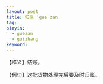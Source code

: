 ```yaml
---
layout: post
title: 归账 'gue zan
tag:
pinyin: 
  - guezan
  - guizhang
keyword: 
---
```



【释义】结账。                                             
                  
【例句】这批货物处理完后要及时归账。            

               
                   
                                                       